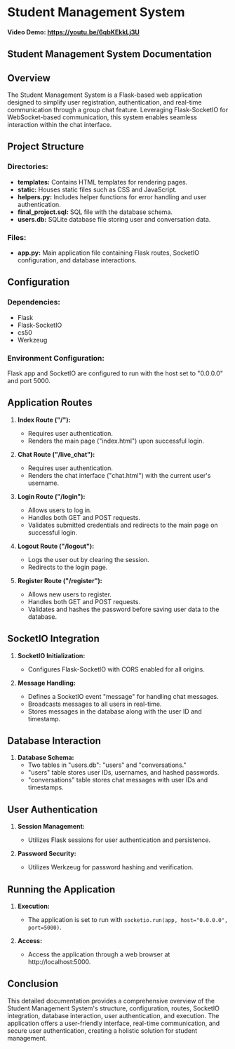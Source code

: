 # Student Management System

#### Video Demo: https://youtu.be/6qbKEkkLj3U

## Student Management System Documentation



## Overview

The Student Management System is a Flask-based web application designed to simplify user registration, authentication, and real-time communication through a group chat feature. Leveraging Flask-SocketIO for WebSocket-based communication, this system enables seamless interaction within the chat interface.

## Project Structure

### Directories:

- **templates:** Contains HTML templates for rendering pages.
- **static:** Houses static files such as CSS and JavaScript.
- **helpers.py:** Includes helper functions for error handling and user authentication.
- **final_project.sql:** SQL file with the database schema.
- **users.db:** SQLite database file storing user and conversation data.

### Files:

- **app.py:** Main application file containing Flask routes, SocketIO configuration, and database interactions.

## Configuration

### Dependencies:

- Flask
- Flask-SocketIO
- cs50
- Werkzeug

### Environment Configuration:

Flask app and SocketIO are configured to run with the host set to "0.0.0.0" and port 5000.

## Application Routes

1. **Index Route ("/"):**
   - Requires user authentication.
   - Renders the main page ("index.html") upon successful login.

2. **Chat Route ("/live_chat"):**
   - Requires user authentication.
   - Renders the chat interface ("chat.html") with the current user's username.

3. **Login Route ("/login"):**
   - Allows users to log in.
   - Handles both GET and POST requests.
   - Validates submitted credentials and redirects to the main page on successful login.

4. **Logout Route ("/logout"):**
   - Logs the user out by clearing the session.
   - Redirects to the login page.

5. **Register Route ("/register"):**
   - Allows new users to register.
   - Handles both GET and POST requests.
   - Validates and hashes the password before saving user data to the database.

## SocketIO Integration

1. **SocketIO Initialization:**
   - Configures Flask-SocketIO with CORS enabled for all origins.

2. **Message Handling:**
   - Defines a SocketIO event "message" for handling chat messages.
   - Broadcasts messages to all users in real-time.
   - Stores messages in the database along with the user ID and timestamp.

## Database Interaction

1. **Database Schema:**
   - Two tables in "users.db": "users" and "conversations."
   - "users" table stores user IDs, usernames, and hashed passwords.
   - "conversations" table stores chat messages with user IDs and timestamps.

## User Authentication

1. **Session Management:**
   - Utilizes Flask sessions for user authentication and persistence.

2. **Password Security:**
   - Utilizes Werkzeug for password hashing and verification.

## Running the Application

1. **Execution:**
   - The application is set to run with `socketio.run(app, host="0.0.0.0", port=5000)`.

2. **Access:**
   - Access the application through a web browser at http://localhost:5000.

## Conclusion

This detailed documentation provides a comprehensive overview of the Student Management System's structure, configuration, routes, SocketIO integration, database interaction, user authentication, and execution. The application offers a user-friendly interface, real-time communication, and secure user authentication, creating a holistic solution for student management.
